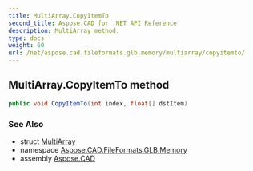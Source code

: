 ```yaml
---
title: MultiArray.CopyItemTo
second_title: Aspose.CAD for .NET API Reference
description: MultiArray method. 
type: docs
weight: 60
url: /net/aspose.cad.fileformats.glb.memory/multiarray/copyitemto/
---
```

## MultiArray.CopyItemTo method

```csharp
public void CopyItemTo(int index, float[] dstItem)
```

### See Also

* struct [MultiArray](../)
* namespace [Aspose.CAD.FileFormats.GLB.Memory](../../multiarray/)
* assembly [Aspose.CAD](../../../)


